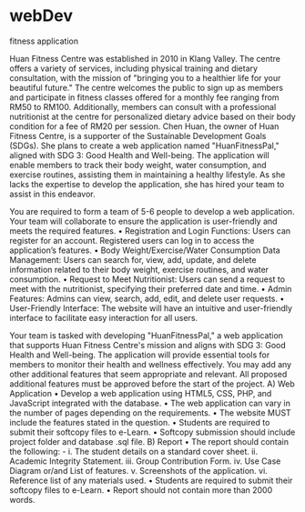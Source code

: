 # webDev
fitness application

Huan Fitness Centre was established in 2010 in Klang Valley. The centre offers a variety of services, including physical training and dietary consultation, with the mission of "bringing you to a healthier life for your beautiful future." The centre welcomes the public to sign up as members and participate in fitness classes offered for a monthly fee ranging from RM50 to RM100. Additionally, members can consult with a professional nutritionist at the centre for personalized dietary advice based on their body condition for a fee of RM20 per session.
Chen Huan, the owner of Huan Fitness Centre, is a supporter of the Sustainable Development Goals (SDGs). She plans to create a web application named "HuanFitnessPal," aligned with SDG 3: Good Health and Well-being. The application will enable members to track their body weight, water consumption, and exercise routines, assisting them in maintaining a healthy lifestyle. As she lacks the expertise to develop the application, she has hired your team to assist in this endeavor.

You are required to form a team of 5-6 people to develop a web application. Your team will collaborate to ensure the application is user-friendly and meets the required features.
    • Registration and Login Functions: Users can register for an account. Registered users can log in to access the application’s features.
    • Body Weight/Exercise/Water Consumption Data Management: Users can search for, view, add, update, and delete information related to their body weight, exercise routines, and water consumption.
    • Request to Meet Nutritionist: Users can send a request to meet with the nutritionist, specifying their preferred date and time.
    • Admin Features: Admins can view, search, add, edit, and delete user requests. 
    • User-Friendly Interface: The website will have an intuitive and user-friendly interface to facilitate easy interaction for all users.

    
Your team is tasked with developing "HuanFitnessPal," a web application that supports Huan Fitness Centre's mission and aligns with SDG 3: Good Health and Well-being. The application will provide essential tools for members to monitor their health and wellness effectively. You may add any other additional features that seem appropriate and relevant. All proposed additional features must be approved before the start of the project.
    A) Web Application 
    • Develop a web application using HTML5, CSS, PHP, and JavaScript integrated with the database. 
    • The web application can vary in the number of pages depending on the requirements.
    • The website MUST include the features stated in the question.
    • Students are required to submit their softcopy files to e-Learn.
    • Softcopy submission should include project folder and database .sql file.
    B) Report
    • The report should contain the following: - 
        i. The student details on a standard cover sheet.
        ii. Academic Integrity Statement.
        iii. Group Contribution Form.
        iv. Use Case Diagram or/and List of features.
        v. Screenshots of the application.
        vi. Reference list of any materials used.
    • Students are required to submit their softcopy files to e-Learn.
    • Report should not contain more than 2000 words.
